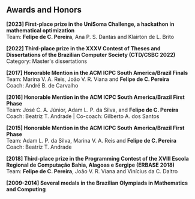 <h2 style="margin-top:50px;">Awards and Honors</h2>

<strong>[2023] First-place prize in the UniSoma Challenge, a hackathon in mathematical optimization</strong><br>
Team: <strong>Felipe de C. Pereira</strong>, Ana P. S. Dantas and Klairton de L. Brito

<strong>[2022] Third-place prize in the XXXV Contest of Theses and Dissertations of the Brazilian Computer Society (CTD/CSBC 2022)</strong><br>
Category: Master's dissertations<br>

<strong>[2017] Honorable Mention in the ACM ICPC South America/Brazil Finals</strong><br>
Team: Marina V. A. Reis, João V. R. Viana and <strong>Felipe de C. Pereira</strong><br>
Coach: André B. de Carvalho

<strong>[2016] Honorable Mention in the ACM ICPC South America/Brazil First Phase</strong><br>
Team: José C. A. Júnior, Adam L. P. da Silva, and <strong>Felipe de C. Pereira</strong><br>
Coach: Beatriz T. Andrade | Co-coach: Gilberto A. dos Santos

<strong>[2015] Honorable Mention in the ACM ICPC South America/Brazil First Phase</strong><br>
Team: Adam L. P. da Silva, Marina V. A. Reis and <strong>Felipe de C. Pereira</strong><br>
Coach: Beatriz T. Andrade

<strong>[2018] Third-place prize in the Programming Contest of the XVIII Escola Regional de Computação Bahia, Alagoas e Sergipe (ERBASE 2018)</strong><br>
Team: <strong>Felipe de C. Pereira</strong>, João V. R. Viana and Vinícius da C. Daltro
    
<strong>[2009-2014] Several medals in the Brazilian Olympiads in Mathematics and Computing